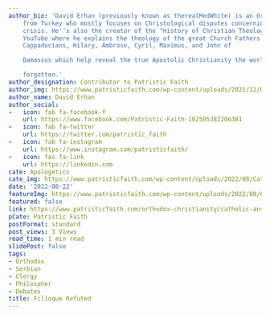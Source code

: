 ```yaml
---
author_bio: 'David Erhan (previously known as therealMedWhite) is an Orthodox convert
    from Turkey who mostly focuses on Christological disputes concerning the Monophysite
    crisis. He''s also the creator of the "History of Christian Theology" series on
    YouTube where he explains the theology of the great Church Fathers such as the
    Cappadocians, Hilary, Ambrose, Cyril, Maximus, and John of

    Damascus which help reveal the true Apostolic Christianity the world has

    forgotten.'
author_designation: Contributor to Patristic Faith
author_img: https://www.patristicfaith.com/wp-content/uploads/2021/12/David20Erhan20headshot-150x150.webp
author_name: David Erhan
author_social:
-   icon: fab fa-facebook-f
    url: https://www.facebook.com/Patristic-Faith-102505382206381
-   icon: fab fa-twitter
    url: https://twitter.com/patristic_faith
-   icon: fab fa-instagram
    url: https://www.instagram.com/patristicfaith/
-   icon: fas fa-link
    url: https://linkedin.com
cate: Apologetics
cate_img: https://www.patristicfaith.com/wp-content/uploads/2022/08/Catholic-Answers-Refuted-on-the-Filioque.png
date: '2022-08-22'
featureImg: https://www.patristicfaith.com/wp-content/uploads/2022/08/Catholic-Answers-Refuted-on-the-Filioque.png
featured: false
link: https://www.patristicfaith.com/orthodox-christianity/catholic-answers-refuted-on-the-filioque/
pCate: Patristic Faith
postFormat: standard
post_views: 3 Views
read_time: 1 min read
slidePost: false
tags:
- Orthodox
- Serbian
- Clergy
- Philospher
- Debates
title: Filioque Refuted
---
```

